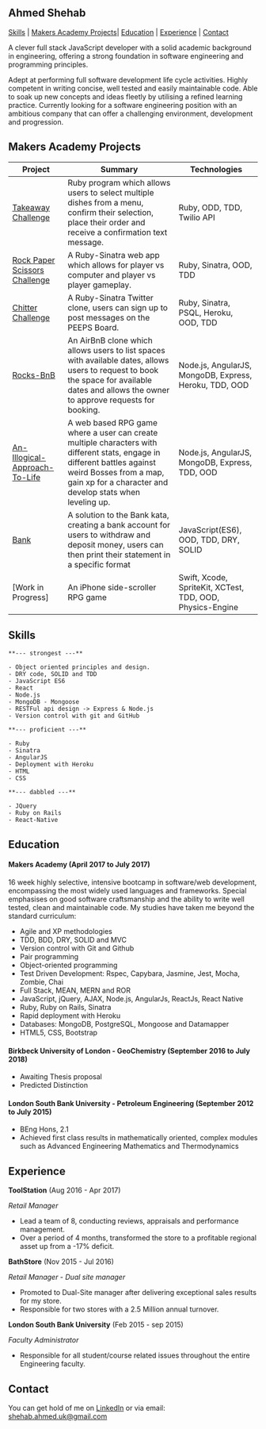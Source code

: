 ## Ahmed Shehab

[Skills](#skills) | [Makers Academy Projects](#makers_projects)| [Education](#education) | [Experience](#experience) | [Contact](#contact)

A clever full stack JavaScript developer with a solid academic background in engineering, offering a strong foundation in software engineering and programming principles.


Adept at performing full software development life cycle activities. Highly competent in writing concise, well tested and easily maintainable code. Able to soak up new concepts and ideas fleetly by utilising a refined learning practice. Currently looking for a software engineering position with an ambitious company that can offer a challenging environment, development and  progression.

## <a name="makers_projects">Makers Academy Projects</a>

| Project | Summary | Technologies |
 |----------|----------|----------|
| [Takeaway Challenge](https://github.com/hyper0009/takeaway-challenge) | Ruby program which allows users to select multiple dishes from a menu, confirm their selection, place their order and receive a confirmation text message. | Ruby, ODD, TDD, Twilio API |
| [Rock Paper Scissors Challenge](https://github.com/hyper0009/rps-challenge) | A Ruby-Sinatra web app which allows for player vs computer and player vs player gameplay. | Ruby, Sinatra, OOD, TDD|
|[Chitter Challenge](https://github.com/hyper0009/chitter-challenge) | A Ruby-Sinatra Twitter clone, users can sign up to post messages on the PEEPS Board. | Ruby, Sinatra, PSQL, Heroku, OOD, TDD|
| [Rocks-BnB](https://github.com/hyper0009/MakersBnB) | An AirBnB clone which allows users to list spaces with available dates, allows users to request to book the space for available dates and allows the owner to approve requests for booking. | Node.js, AngularJS, MongoDB, Express, Heroku, TDD, OOD |
[An-Illogical-Approach-To-Life](https://github.com/hyper0009/An-illogical-approach-to-life) | A web based RPG game where a user can create multiple characters with different stats, engage in different battles against weird Bosses from a map, gain xp for a character and develop stats when leveling up. | Node.js, AngularJS, MongoDB, Express, TDD, OOD |
| [Bank](https://github.com/hyper0009/bank) | A solution to the Bank kata, creating a bank account for users to withdraw and deposit money, users can then print their statement in a specific format | JavaScript(ES6), OOD, TDD, DRY, SOLID |
| [Work in Progress]| An iPhone side-scroller RPG game  | Swift, Xcode, SpriteKit, XCTest, TDD, OOD, Physics-Engine|

## <a name="skills"> Skills </a>

	**--- strongest ---**

	- Object oriented principles and design.
	- DRY code, SOLID and TDD
	- JavaScript ES6
	- React
	- Node.js
	- MongoDB - Mongoose
	- RESTFul api design -> Express & Node.js
    - Version control with git and GitHub

	**--- proficient ---**

	- Ruby
	- Sinatra
    - AngularJS
	- Deployment with Heroku
	- HTML
	- CSS

	**--- dabbled ---**

	- JQuery
	- Ruby on Rails
	- React-Native

## <a name="education"> Education </a>

#### Makers Academy (April 2017 to July 2017)

16 week highly selective, intensive bootcamp in software/web development, encompassing the most widely used languages and frameworks. Special emphasises on good software craftsmanship and the ability to write well tested, clean and maintainable code. My studies have taken me beyond the standard curriculum:  

- Agile and XP methodologies
- TDD, BDD, DRY, SOLID and MVC
- Version control with Git and Github
- Pair programming
- Object­-oriented programming
- Test Driven Development: Rspec, Capybara, Jasmine, Jest, Mocha, Zombie, Chai
- Full Stack, MEAN, MERN and ROR
- JavaScript, jQuery, AJAX, Node.js, AngularJs, ReactJs, React Native
- Ruby, Ruby on Rails, Sinatra
- Rapid deployment with Heroku
- Databases: MongoDB, PostgreSQL, Mongoose and Datamapper
- HTML5, CSS, Bootstrap

#### Birkbeck University of London - GeoChemistry (September 2016 to July 2018)

- Awaiting Thesis proposal
- Predicted Distinction

#### London South Bank University - Petroleum Engineering (September 2012 to July 2015)

- BEng Hons, 2.1
- Achieved first class results in mathematically oriented, complex modules such as Advanced Engineering Mathematics and Thermodynamics

## <a name="experience"> Experience </a>

**ToolStation** (Aug 2016 - Apr 2017)

*Retail Manager*

- Lead a team of 8, conducting reviews, appraisals and performance management.
- Over a period of 4 months, transformed the store to a profitable regional asset up from a -17% deficit.

**BathStore** (Nov 2015 - Jul 2016)

*Retail Manager - Dual site manager*

- Promoted to Dual-Site manager after delivering exceptional sales results for my store.
- Responsible for two stores with a 2.5 Million annual turnover.

**London South Bank University** (Feb 2015 - sep 2015)

*Faculty Administrator*

-	Responsible for all student/course related issues throughout the entire Engineering faculty.

## <a name="contact"> Contact  </a>
You can get hold of me on [LinkedIn](https://www.linkedin.com/in/ahmedshehab3/) or via email: shehab.ahmed.uk@gmail.com

